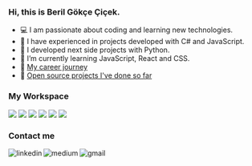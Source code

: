 


<h3>Hi, this is Beril Gökçe Çiçek.</h3>

- 💻 I am passionate about coding and learning new technologies.
- 🏤 I have experienced in projects developed with C# and JavaScript.
- 📌 I developed next side projects with Python.
- 🌱 I’m currently learning JavaScript, React and CSS.
- 📑 [My career journey](https://www.linkedin.com/in/berilgokcecicek/) 
- 🚀 [Open source projects I've done so far](https://github.com/gokcecicek?tab=repositories)

<h3>My Workspace</h3>
<p align="left">
  <img src="https://img.shields.io/badge/HTML5-E34F26?style=for-the-badge&logo=html5&logoColor=white" />
  <img src="https://img.shields.io/badge/CSS3-1572B6?style=for-the-badge&logo=css3&logoColor=white" />
  <img src="https://img.shields.io/badge/JavaScript-323330?style=for-the-badge&logo=javascript&logoColor=F7DF1E" />
  <img src="https://img.shields.io/badge/React-20232A?style=for-the-badge&logo=react&logoColor=61DAFB" />
  <img src="https://img.shields.io/badge/C%23-239120?style=for-the-badge&logo=c-sharp&logoColor=white" />
  <img src="https://img.shields.io/badge/Python-3776AB?style=for-the-badge&logo=python&logoColor=white" />
</p>
  
<h3>Contact me</h3>

[<img align="left" alt="linkedin" src="https://img.shields.io/badge/linkedin-%230077B5.svg?&style=for-the-badge&logo=linkedin&logoColor=white" />][linkedin]
[<img align="left" alt="medium" src="https://img.shields.io/badge/medium-%2312100E.svg?&style=for-the-badge&logo=medium&logoColor=white" />][medium]
[<img align="left" alt="gmail" src="https://img.shields.io/badge/Gmail-D14836?style=for-the-badge&logo=gmail&logoColor=white" />][gmail]

[linkedin]: https://www.linkedin.com/in/berilgokcecicek/
[medium]: https://medium.com/@cicekberilgokce
[gmail]: mailto:cicekberilgokce@gmail.com



